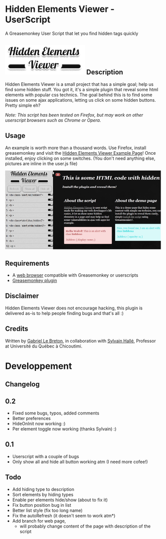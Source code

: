 Hidden Elements Viewer - UserScript
===================================
A Greasemonkey User Script that let you find hidden tags quickly

![Official Hidden Elements Viewer Logo](images/Hidden_Elements_Viewer_Logo.png)
Description
-----------

Hidden Elements Viewer is a small project that has a simple goal; help us find some hidden stuff. You got it, it's a simple plugin that reveal some html elements with popular css technics. The goal behind this is to find some issues on some ajax applications, letting us click on some hidden buttons. Pretty simple eh?

<i>Note: This script has been tested on Firefox, but may work on other userscript browsers such as Chrome or Opera.</i>

Usage
-----

An example is worth more than a thousand words. Use Firefox, install greasemonkey and visit the [Hidden Elements Viewer Example Page](http://gableroux.github.com/Hidden-Elements-Viewer-UserScript/example/)! Once installed, enjoy clicking on some switches. (You don't need anything else, pictures are inline in the user.js file)

![Hidden Elements Viewer usage example screenshot](images/Usage_Screenshot.png)

Requirements
------------

* A [web browser](http://www.mozilla.org/firefox/) compatible with Greasemonkey or userscripts
* [Greasemonkey plugin](http://www.greasespot.net/)

Disclaimer
----------

Hidden Elements Viewer does not encourage hacking, this plugin is delivered as-is to help people finding bugs and that's all :)

Credits
-------

Written by [Gabriel Le Breton](http://www.gableroux.com), in collaboration with [Sylvain Hallé](http://www.leduotang.com/sylvain/), Professor at Université du Québec à Chicoutimi.

Developpement
=============

Changelog
---------

## 0.2

* Fixed some bugs, typos, added comments
* Better preferences
* HideOnInit now working :)
* Per element toggle now working (thanks Sylvain) :)

## 0.1

* Userscript with a couple of bugs
* Only show all and hide all button working atm (I need more cofee!)

Todo
----

* Add hiding type to description
* Sort elements by hiding types
* Enable per elements hide/show (about to fix it)
* Fix button position bug in list
* Better list style (fix too long name)
* Fix the autoRefresh (it doesn't seem to work atm*)
* Add branch for web page,
    * will probably change content of the page with description of the script